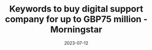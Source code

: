 ---
category:
- .nan
date: 2023-07-12
keyword_suggestion: low code no code digital transformation
post_inspiration: https://www.morningstar.co.uk/uk/news/AN_1670233481941110100/keywords-to-buy-digital-support-company-for-up-to-gbp75-million.aspx
silot_terms: digital automation
title: Keywords to buy digital <b>support</b> company for up to GBP75 million - Morningstar
---
